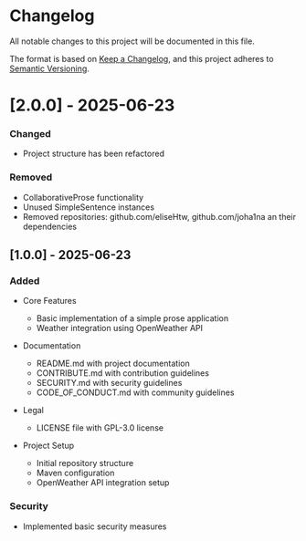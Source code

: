 
# Changelog
All notable changes to this project will be documented in this file.

The format is based on [Keep a Changelog](https://keepachangelog.com/en/1.0.0/),
and this project adheres to [Semantic Versioning](https://semver.org/spec/v2.0.0.html).

# [2.0.0] - 2025-06-23

### Changed
- Project structure has been refactored

### Removed
- CollaborativeProse functionality
- Unused SimpleSentence instances
- Removed repositories: github.com/eliseHtw, github.com/joha1na an their dependencies

## [1.0.0] - 2025-06-23

### Added
- Core Features
    - Basic implementation of a simple prose application
    - Weather integration using OpenWeather API

- Documentation
    - README.md with project documentation
    - CONTRIBUTE.md with contribution guidelines
    - SECURITY.md with security guidelines
    - CODE_OF_CONDUCT.md with community guidelines

- Legal
    - LICENSE file with GPL-3.0 license

- Project Setup
    - Initial repository structure
    -  Maven configuration 
    - OpenWeather API integration setup

### Security
- Implemented basic security measures